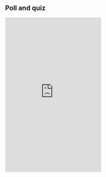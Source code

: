 ## Poll and quiz

<iframe name='proprofs' id='proprofs' width='310' height='500' frameborder=0 marginwidth=0 marginheight=0 src='http://www.proprofs.com/polls/widget/?title=bChMvwXyGKLO'></iframe>
